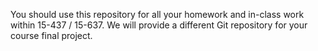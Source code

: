 You should use this repository for all your homework and in-class work
within 15-437 / 15-637.  We will provide a different Git repository for
your course final project.
